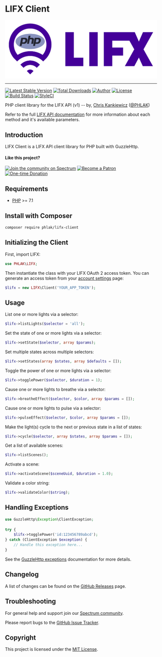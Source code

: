 LIFX Client
===========

![LIFX](lifx-php.png)

-----

[![Latest Stable Version](https://img.shields.io/packagist/v/PHLAK/lifx-client.svg)](https://packagist.org/packages/PHLAK/lifx-client)
[![Total Downloads](https://img.shields.io/packagist/dt/PHLAK/lifx-client.svg)](https://packagist.org/packages/PHLAK/lifx-client)
[![Author](https://img.shields.io/badge/author-Chris%20Kankiewicz-blue.svg)](https://www.ChrisKankiewicz.com)
[![License](https://img.shields.io/packagist/l/PHLAK/lifx-client.svg)](https://packagist.org/packages/PHLAK/lifx-client)
[![Build Status](https://img.shields.io/travis/PHLAK/lifx-client.svg)](https://travis-ci.org/PHLAK/lifx-client)
[![StyleCI](https://styleci.io/repos/82958655/shield?branch=master)](https://styleci.io/repos/82958655)

PHP client library for the LIFX API (v1) -- by, [Chris Kankiewicz](https://www.ChrisKankiewicz.com) ([@PHLAK](https://twitter.com/PHLAK))

Refer to the full [LIFX API documentation](https://api.developer.lifx.com)
for more information about each method and it's available parameters.

Introduction
------------

LIFX Client is a LIFX API client library for PHP built with GuzzleHttp.

#### Like this project?

[![Join the community on Spectrum](https://img.shields.io/badge/Join_the_community-PHLAKNET-7a15fe.svg)](https://spectrum.chat/phlaknet)
[![Become a Patron](https://img.shields.io/badge/Become_a-Patron-f96854.svg)](https://patreon.com/PHLAK)
[![One-time Donation](https://img.shields.io/badge/Make_a-Donation-006bb6.svg)](https://paypal.me/ChrisKankiewicz)

Requirements
------------

  - [PHP](https://php.net) >= 7.1

Install with Composer
---------------------

```bash
composer require phlak/lifx-client
```

Initializing the Client
-----------------------

First, import LIFX:

```php
use PHLAK\LIFX;
```

Then instantiate the class with your LIFX OAuth 2 access token. You can generate
an access token from your [account settings](https://cloud.lifx.com/settings)
page:

```php
$lifx = new LIFX\Client('YOUR_APP_TOKEN');
```

Usage
-----

List one or more lights via a selector:

```php
$lifx->listLights($selector = 'all');
```

Set the state of one or more lights via a selector:

```php
$lifx->setState($selector, array $params);
```

Set multiple states across multiple selectors:

```php
$lifx->setStates(array $states, array $defaults = []);
```

Toggle the power of one or more lights via a selector:

```php
$lifx->togglePower($selector, $duration = 1);
```

Cause one or more lights to breathe via a selector:

```php
$lifx->breatheEffect($selector, $color, array $params = []);
```

Cause one or more lights to pulse via a selector:

```php
$lifx->pulseEffect($selector, $color, array $params = []);
```

Make the light(s) cycle to the next or previous state in a list of states:

```php
$lifx->cycle($selector, array $states, array $params = []);
```

Get a list of available scenes:

```php
$lifx->listScenes();
```

Activate a scene:

```php
$lifx->activateScene($sceneUuid, $duration = 1.0);
```

Validate a color string:

```php
$lifx->validateColor($string);
```

Handling Exceptions
-------------------

```php
use GuzzleHttp\Exception\ClientException;

try {
    $lifx->togglePower('id:123456789abcd');
} catch (ClientException $exception) {
    // Handle this exception here...
}
```

See the [GuzzleHttp exceptions](http://docs.guzzlephp.org/en/latest/quickstart.html#exceptions)
documentation for more details.

Changelog
---------

A list of changes can be found on the [GitHub Releases](https://github.com/PHLAK/lifx-client/releases) page.

Troubleshooting
---------------

For general help and support join our [Spectrum community](https://spectrum.chat/phlaknet).

Please report bugs to the [GitHub Issue Tracker](https://github.com/PHLAK/lifx-client/issues).

Copyright
---------

This project is licensed under the [MIT License](https://github.com/PHLAK/lifx-client/blob/master/LICENSE).
